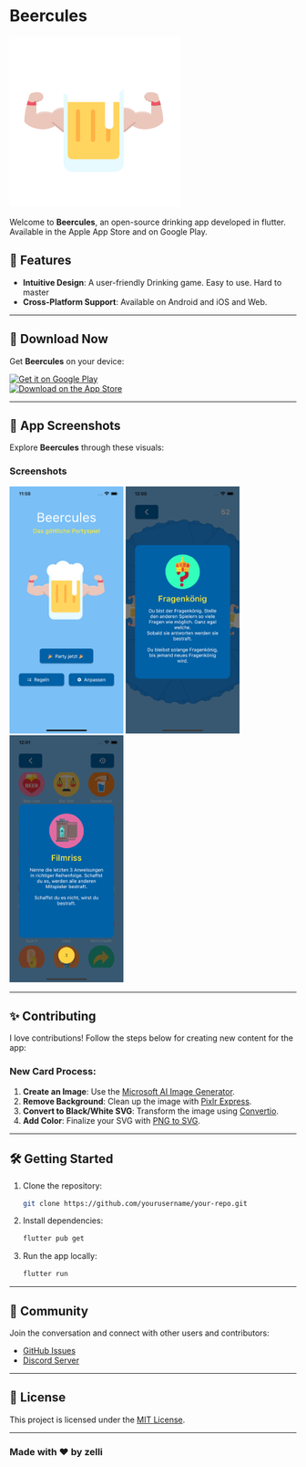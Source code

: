 # Beercules

<img src="assets/images/logo.png" alt="App logo" width="300" height="300">


Welcome to **Beercules**, an open-source drinking app developed in flutter. Available in the Apple App Store and on Google Play.

## 🚀 Features
- **Intuitive Design**: A user-friendly Drinking game. Easy to use. Hard to master
- **Cross-Platform Support**: Available on Android and iOS and Web.


---

## 📱 Download Now

Get **Beercules** on your device:

[![Get it on Google Play](https://upload.wikimedia.org/wikipedia/commons/7/78/Google_Play_Store_badge_EN.svg)](https://play.google.com/store/apps/details?id=cc.zellner.beercules)  
[![Download on the App Store](https://developer.apple.com/assets/elements/badges/download-on-the-app-store.svg)](https://apps.apple.com/vn/app/beercules/id1469757352)

---

## 🎨 App Screenshots

Explore **Beercules** through these visuals:

### **Screenshots**
<img src="screenshots/6.5zoll_iphone13/de//Simulator%20Screen%20Shot%20-%20iPhone%2013%20Pro%20-%202022-05-20%20at%2011.59.51.png" alt="Screenshot home logo" width="200" >
<img src="screenshots/6.5zoll_iphone13/de//Simulator Screen Shot - iPhone 13 Pro - 2022-05-20 at 12.00.32.png" alt="Screenshot home logo" width="200" >
<img src="screenshots/6.5zoll_iphone13/de/Simulator Screen Shot - iPhone 13 Pro - 2022-05-20 at 12.01.19.png" alt="Screenshot home logo" width="200" >

---

## ✨ Contributing

I love contributions! Follow the steps below for creating new content for the app:

### New Card Process:
1. **Create an Image**: Use the [Microsoft AI Image Generator](https://create.microsoft.com/en-us/features/ai-image-generator).
2. **Remove Background**: Clean up the image with [Pixlr Express](https://pixlr.com/de/express/).
3. **Convert to Black/White SVG**: Transform the image using [Convertio](https://convertio.co/de/download/).
4. **Add Color**: Finalize your SVG with [PNG to SVG](https://www.pngtosvg.com/).

---

## 🛠️ Getting Started

1. Clone the repository:
   ```bash
   git clone https://github.com/yourusername/your-repo.git
   ```
2. Install dependencies:
   ```bash
   flutter pub get
   ```
3. Run the app locally:
   ```bash
   flutter run
   ```

---

## 💬 Community

Join the conversation and connect with other users and contributors:
- [GitHub Issues](https://github.com/yourusername/your-repo/issues)
- [Discord Server](#)

---

## 📝 License

This project is licensed under the [MIT License](LICENSE).

---

### Made with ❤️ by zelli